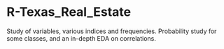 # R-Texas_Real_Estate
Study of variables, various indices and frequencies. Probability study for some classes, and an in-depth EDA on correlations.

